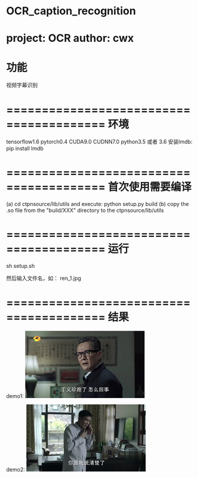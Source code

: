 # OCR_caption_recognition
project: OCR   author: cwx
========================================
功能
========================================
视频字幕识别

========================================
环境
========================================
tensorflow1.6
pytorch0.4
CUDA9.0
CUDNN7.0
python3.5 或者 3.6
安装lmdb: pip install lmdb

========================================
首次使用需要编译
========================================
(a) cd ctpnsource/lib/utils and execute: python setup.py build
(b) copy the .so file from the "build/XXX" directory to the ctpnsource/lib/utils

========================================
运行
========================================
sh setup.sh

然后输入文件名，如：
ren_1.jpg

========================================
结果
========================================
demo1:
![image](https://github.com/cwxcode/OCR_caption_recognition/raw/master/image/ren_1.jpg)

demo2:
![image](https://github.com/cwxcode/OCR_caption_recognition/raw/master/image/ren_2.jpg)
